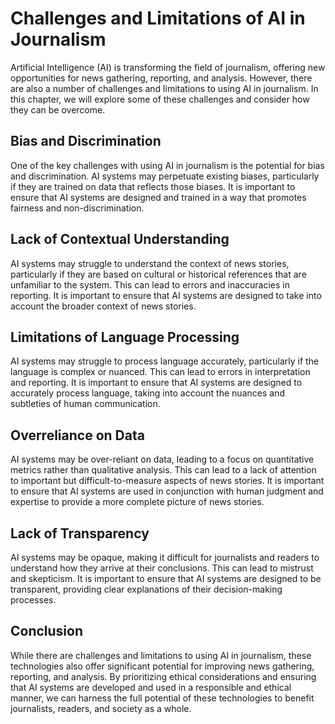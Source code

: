 Challenges and Limitations of AI in Journalism
===================================================================================

Artificial Intelligence (AI) is transforming the field of journalism, offering new opportunities for news gathering, reporting, and analysis. However, there are also a number of challenges and limitations to using AI in journalism. In this chapter, we will explore some of these challenges and consider how they can be overcome.

Bias and Discrimination
-----------------------

One of the key challenges with using AI in journalism is the potential for bias and discrimination. AI systems may perpetuate existing biases, particularly if they are trained on data that reflects those biases. It is important to ensure that AI systems are designed and trained in a way that promotes fairness and non-discrimination.

Lack of Contextual Understanding
--------------------------------

AI systems may struggle to understand the context of news stories, particularly if they are based on cultural or historical references that are unfamiliar to the system. This can lead to errors and inaccuracies in reporting. It is important to ensure that AI systems are designed to take into account the broader context of news stories.

Limitations of Language Processing
----------------------------------

AI systems may struggle to process language accurately, particularly if the language is complex or nuanced. This can lead to errors in interpretation and reporting. It is important to ensure that AI systems are designed to accurately process language, taking into account the nuances and subtleties of human communication.

Overreliance on Data
--------------------

AI systems may be over-reliant on data, leading to a focus on quantitative metrics rather than qualitative analysis. This can lead to a lack of attention to important but difficult-to-measure aspects of news stories. It is important to ensure that AI systems are used in conjunction with human judgment and expertise to provide a more complete picture of news stories.

Lack of Transparency
--------------------

AI systems may be opaque, making it difficult for journalists and readers to understand how they arrive at their conclusions. This can lead to mistrust and skepticism. It is important to ensure that AI systems are designed to be transparent, providing clear explanations of their decision-making processes.

Conclusion
----------

While there are challenges and limitations to using AI in journalism, these technologies also offer significant potential for improving news gathering, reporting, and analysis. By prioritizing ethical considerations and ensuring that AI systems are developed and used in a responsible and ethical manner, we can harness the full potential of these technologies to benefit journalists, readers, and society as a whole.
